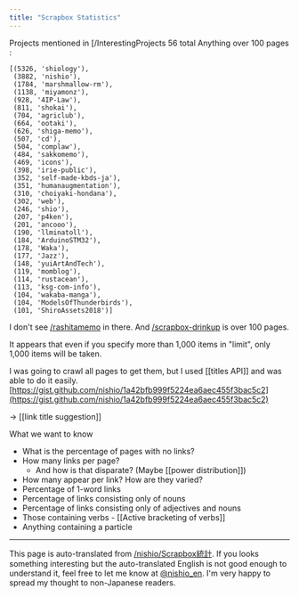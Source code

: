 ```yaml
---
title: "Scrapbox Statistics"
---
```


Projects mentioned in [/InterestingProjects
56 total
Anything over 100 pages
:

```
[(5326, 'shiology'),
 (3882, 'nishio'),
 (1784, 'marshmallow-rm'),
 (1138, 'miyamonz'),
 (928, '4IP-Law'),
 (811, 'shokai'),
 (704, 'agriclub'),
 (664, 'ootaki'),
 (626, 'shiga-memo'),
 (507, 'cd'),
 (504, 'complaw'),
 (484, 'sakkomemo'),
 (469, 'icons'),
 (398, 'irie-public'),
 (352, 'self-made-kbds-ja'),
 (351, 'humanaugmentation'),
 (310, 'choiyaki-hondana'),
 (302, 'web'),
 (246, 'shio'),
 (207, 'p4ken'),
 (201, 'ancooo'),
 (190, 'llminatoll'),
 (184, 'ArduinoSTM32'),
 (178, 'Waka'),
 (177, 'Jazz'),
 (148, 'yuiArtAndTech'),
 (119, 'momblog'),
 (114, 'rustacean'),
 (113, 'ksg-com-info'),
 (104, 'wakaba-manga'),
 (104, 'ModelsOfThunderbirds'),
 (101, 'ShiroAssets2018')]
```


I don't see [/rashitamemo](https://scrapbox.io/rashitamemo) in there.
And [/scrapbox-drinkup](https://scrapbox.io/scrapbox-drinkup) is over 100 pages.

It appears that even if you specify more than 1,000 items in "limit", only 1,000 items will be taken.

I was going to crawl all pages to get them, but I used [[titles API]] and was able to do it easily.
[https://gist.github.com/nishio/1a42bfb999f5224ea6aec455f3bac5c2](https://gist.github.com/nishio/1a42bfb999f5224ea6aec455f3bac5c2)

→ [[link title suggestion]]

What we want to know
- What is the percentage of pages with no links?
- How many links per page?
    - And how is that disparate? (Maybe [[power distribution]])
- How many appear per link? How are they varied?
- Percentage of 1-word links
- Percentage of links consisting only of nouns
- Percentage of links consisting only of adjectives and nouns
- Those containing verbs
        - [[Active bracketing of verbs]]
- Anything containing a particle

---
This page is auto-translated from [/nishio/Scrapbox統計](https://scrapbox.io/nishio/Scrapbox統計). If you looks something interesting but the auto-translated English is not good enough to understand it, feel free to let me know at [@nishio_en](https://twitter.com/nishio_en). I'm very happy to spread my thought to non-Japanese readers.